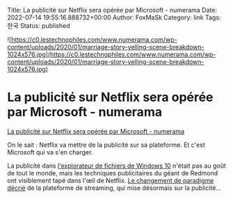 Title: La publicité sur Netflix sera opérée par Microsoft - numerama
Date: 2022-07-14 19:55:16.888732+00:00
Author: FoxMaSk 
Category: link
Tags: 한국
Status: published


![https://c0.lestechnophiles.com/www.numerama.com/wp-content/uploads/2020/01/marriage-story-yelling-scene-breakdown-1024x576.jpg](https://c0.lestechnophiles.com/www.numerama.com/wp-content/uploads/2020/01/marriage-story-yelling-scene-breakdown-1024x576.jpg)


# La publicité sur Netflix sera opérée par Microsoft - numerama

[La publicité sur Netflix sera opérée par Microsoft - numerama](https://www.numerama.com/pop-culture/1039324-la-publicite-sur-netflix-sera-operee-par-microsoft.html)



On le sait : Netflix va mettre de la publicité sur sa plateforme. Et
c&#39;est Microsoft qui va s&#39;en charger.

La publicité dans [l&#39;explorateur de fichiers de Windows
10](https://www.numerama.com/tech/239591-windows-10-integre-de-la-publicite-dans-son-explorateur-de-fichiers.html)
n&#39;était pas au goût de tout le monde, mais les techniques publicitaires
du géant de Redmond ont visiblement tapé dans l&#39;œil de Netflix. [Le
changement de paradigme
décrié](https://www.numerama.com/pop-culture/1017672-le-netflix-avec-des-pubs-sera-meilleur-que-la-tele-promet-netflix.html)
de la plateforme de streaming, qui mise désormais sur la publicité...

